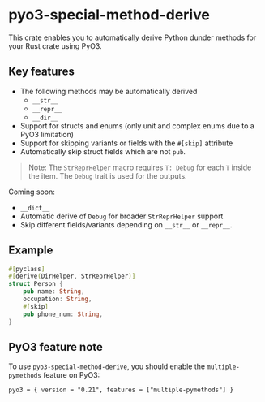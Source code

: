 # pyo3-special-method-derive

This crate enables you to automatically derive Python dunder methods for your Rust crate using PyO3.

## Key features
- The following methods may be automatically derived
    - `__str__`
    - `__repr__`
    - `__dir__`
- Support for structs and enums (only unit and complex enums due to a PyO3 limitation)
- Support for skipping variants or fields with the `#[skip]` attribute
- Automatically skip struct fields which are not `pub`.

> Note: The `StrReprHelper` macro requires `T: Debug` for each `T` inside the item. The `Debug` trait is used for the outputs.

Coming soon:
- `__dict__`
- Automatic derive of `Debug` for broader `StrReprHelper` support
- Skip different fields/variants depending on `__str__` or `__repr__`.

## Example
```rust
#[pyclass]
#[derive(DirHelper, StrReprHelper)]
struct Person {
    pub name: String,
    occupation: String,
    #[skip]
    pub phone_num: String,
}
```

## PyO3 feature note
To use `pyo3-special-method-derive`, you should enable the `multiple-pymethods` feature on PyO3:
```
pyo3 = { version = "0.21", features = ["multiple-pymethods"] }
```